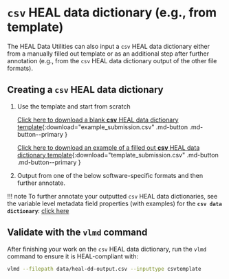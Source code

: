 
# `csv` HEAL data dictionary (e.g., from template)

The HEAL Data Utilities can also input a `csv` HEAL data dictionary either from a manually filled out template or 
as an additional step after further annotation (e.g., from the `csv` HEAL data dictionary output of the other file formats).

## Creating a `csv` HEAL data dictionary

1. Use the template and start from scratch

    [Click here to download a blank __csv__ HEAL data dictionary template](../assets/templates/template_submission.csv){:download="example_submission.csv" .md-button .md-button--primary }

    [Click here to download an example of a filled out __csv__ HEAL data dictionary template](assets/examples/valid/template_submission.csv){:download="template_submission.csv" .md-button .md-button--primary }

2. Output from one of the below software-specific formats and then further annotate.

!!! note
    To further annotate your outputted `csv` HEAL data dictionaries, see the variable level metadata field properties (with examples) for the __`csv data dictionary`__: [click here](rendered-schemas/csv-fields.md)


## Validate with the `vlmd` command

After finishing your work on the `csv` HEAL data dictionary, run the `vlmd` command to ensure it is HEAL-compliant with:

```bash
vlmd --filepath data/heal-dd-output.csv --inputtype csvtemplate
```
